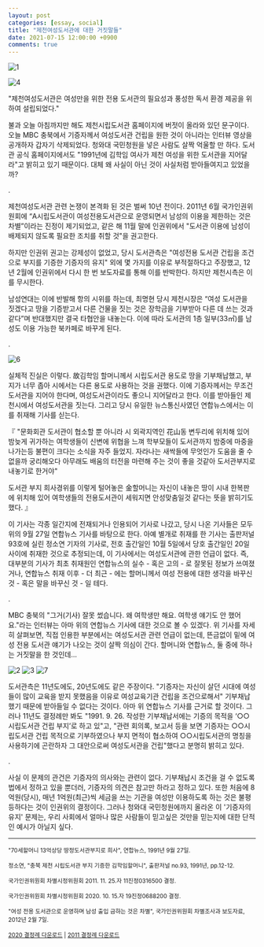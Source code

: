 ```yaml
---
layout: post
categories: [essay, social]
title: "제천여성도서관에 대한 거짓말들"
date: 2021-07-15 12:00:00 +0900
comments: true
---
```


![1](/assets/images/210715-1.jpg)

![4](/assets/images/210715-4.jpg)

"제천여성도서관은 여성만을 위한 전용 도서관의 필요성과 풍성한 독서 환경 제공을 위하여 설립되었다."

불과 오늘 아침까지만 해도 제천시립도서관 홈페이지에 버젓이 올라와 있던 문구이다. 오늘 MBC 충북에서 기증자께서 여성도서관 건립을 원한 것이 아니라는 인터뷰 영상을 공개하자 갑자기 삭제되었다. 청와대 국민청원을 넣은 사람도 살짝 억울할 만 하다. 도서관 공식 홈페이지에서도 "1991년에 김학임 여사가 제천 여성을 위한 도서관을 지어달라"고 밝히고 있기 때문이다. 대체 왜 사실이 아닌 것이 사실처럼 받아들여지고 있었을까?

.


제천여성도서관 관련 논쟁이 본격화 된 것은 벌써 10년 전이다. 2011년 6월 국가인권위원회에 “A시립도서관이 여성전용도서관으로 운영되면서 남성의 이용을 제한하는 것은 차별”이라는 진정이 제기되었고, 같은 해 11월 말에 인권위에서 "도서관 이용에 남성이 배제되지 않도록 필요한 조치를 취할 것"을 권고한다.

하지만 인권위 권고는 강제성이 없었고, 당시 도서관측은 "여성전용 도서관 건립을 조건으로 부지를 기증한 기증자의 유지" 외에 몇 가지를 이유로 부적절하다고 주장했고, 12년 2월에 인권위에서 다시 한 번 보도자료를 통해 이를 반박한다. 하지만 제천시측은 이를 무시한다.

남성연대는 이에 반발해 항의 시위를 하는데, 최명현 당시 제천시장은 “여성 도서관을 짓겠다고 땅을 기증받고서 다른 건물을 짓는 것은 장학금을 기부받아 다른 데 쓰는 것과 같다”며 반대했지만 결국 타협안을 내놓는다. 이에 따라 도서관의 1층 일부(33㎡)를 남성도 이용 가능한 북카페로 바꾸게 된다.

.

![6](/assets/images/210715-6.jpg)

실체적 진실은 이렇다. 故김학임 할머니께서 시립도서관 용도로 땅을 기부채납했고, 부지가 너무 좁아 시에서는 다른 용도로 사용하는 것을 권했다. 이에 기증자께서는 무조건 도서관을 지어야 한다며, 여성도서관이라도 좋으니 지어달라고 한다. 이를 받아들인 제천시에서 여성도서관을 짓는다. 그리고 당시 유일한 뉴스통신사였던 연합뉴스에서는 이를 취재해 기사를 싣는다.

『 "문화회관 도서관이 협소할 뿐 아니라 시 외곽지역인 花山동 변두리에 위치해 있어 밤늦게 귀가하는 여학생들이 신변에 위협을 느껴 학부모들이 도서관까지 밤중에 마중을 나가는등 불편이 크다는 소식을 자주 들었지. 자라나는 새싹들에 무엇인가 도움을 줄 수 없을까 궁리해오다 아무래도 배움의 터전을 마련해 주는 것이 좋을 것같아 도서관부지로 내놓기로 한거야"

도서관 부지 희사경위를 이렇게 털어놓은 金할머니는 자신이 내놓은 땅이 시내 한복판에 위치해 있어 여학생들의 전용도서관이 세워지면 안성맞춤일것 같다는 뜻을 밝히기도 했다. 』

이 기사는 각종 일간지에 전재되거나 인용되어 기사로 나갔고, 당시 나온 기사들은 모두 위의 9월 27일 연합뉴스 기사를 바탕으로 한다. 아예 별개로 취재를 한 기사는 출판저널 93호에 실린 정소연 기자의 기사로, 전호 출간일인 10월 5일에서 당호 출간일인 20일 사이에 취재한 것으로 추정되는데, 이 기사에서는 여성도서관에 관한 언급이 없다. 즉, 대부분의 기사가 최초 취재원인 연합뉴스의 실수 - 혹은 고의 - 로 잘못된 정보가 쓰여졌거나, 연합뉴스 취재 이후 - 더 최근 - 에는 할머니께서 여성 전용에 대한 생각을 바꾸신 것 - 혹은 말을 바꾸신 것 - 일 테다.

.

MBC 충북의 "그거(기사) 잘못 썼습니다. 왜 여학생만 해요. 여학생 얘기도 안 했어요."라는 인터뷰는 아마 위의 연합뉴스 기사에 대한 것으로 볼 수 있겠다. 위 기사를 자세히 살펴보면, 직접 인용한 부분에서는 여성도서관 관련 언급이 없는데, 뜬금없이 밑에 여성 전용 도서관 얘기가 나오는 것이 살짝 의심이 간다. 할머니와 연합뉴스, 둘 중에 하나는 거짓말을 한 것인데...

![2](/assets/images/210715-2.jpg)
![3](/assets/images/210715-3.jpg)
![7](/assets/images/210715-7.jpg)

도서관측은 11년도에도, 20년도에도 같은 주장이다. "기증자는 자신이 살던 시대에 여성들이 많이 교육을 받지 못했음을 이유로 여성교육기관 건립을 조건으로해서" 기부채납 했기 때문에 받아들일 수 없다는 것이다. 아마 위 연합뉴스 기사를 근거로 할 것이다. 그러나 11년도 결정례만 봐도 "1991. 9. 26. 작성한 기부채납서에는 기증의 목적을 ‘○○시립도서관 건립 부지’로 하고 있"고, "관련 회의록, 보고서 등을 보면 기증자는 ○○시립도서관 건립 목적으로 기부하였으나 부지 면적이 협소하여 ○○시립도서관의 명칭을 사용하기에 곤란하자 그 대안으로써 여성도서관을 건립"했다고 분명히 밝히고 있다.

.

사실 이 문제의 관건은 기증자의 의사와는 관련이 없다. 기부채납시 조건을 걸 수 없도록 법에서 정하고 있을 뿐더러, 기증자의 의견은 참고만 하라고 정하고 있다. 또한 처음에 8억원(당시), 매년 1억원(최근)씩 세금을 쓰는 기관을 여성만 이용하도록 하는 것은 불평등하다는 것이 인권위의 결정이다. 그러나 청와대 국민청원에까지 올라온 이 '기증자의 유지' 문제는, 우리 사회에서 얼마나 많은 사람들이 믿고싶은 것만을 믿는지에 대한 단적인 예시가 아닐지 싶다.


---------

<sup>"70세할머니 13억상당 땅정도서관부지로 희사", 연합뉴스, 1991년 9월 27일.</sup>

<sup>정소연, "충북 제천 시립도서관 부지 기증한 김학임할머니", 출판저널 no.93, 1991년, pp.12-12.</sup>

<sup>국가인권위원회 차별시정위원회 2011. 11. 25.자 11진정0316500 결정.</sup>

<sup>국가인권위원회 차별시정위원회 2020. 10. 15.자 19진정0688200 결정.</sup>

<sup>"여성 전용 도서관으로 운영하며 남성 출입 금하는 것은 차별", 국가인권위원회 차별조사과 보도자료, 2012년 2월 7일.</sup>

<sup>[2020 결정례 다운로드](https://case.humanrights.go.kr/comfile/fileDownload.do?fileid=2021-1116282) | [2011 결정례 다운로드](https://case.humanrights.go.kr/comfile/fileDownload.do?fileid=2012-012414)</sup>
  
  
  
